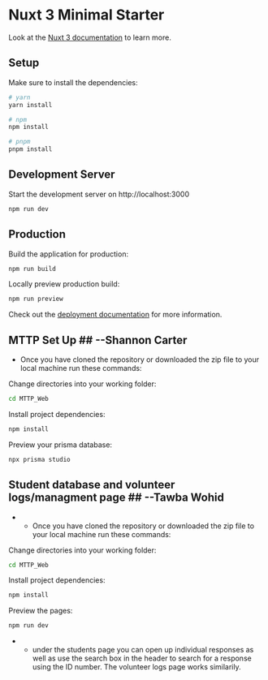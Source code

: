# Nuxt 3 Minimal Starter

Look at the [Nuxt 3 documentation](https://nuxt.com/docs/getting-started/introduction) to learn more.

## Setup

Make sure to install the dependencies:

```bash
# yarn
yarn install

# npm
npm install

# pnpm
pnpm install
```

## Development Server

Start the development server on http://localhost:3000

```bash
npm run dev
```

## Production

Build the application for production:

```bash
npm run build
```

Locally preview production build:

```bash
npm run preview
```

Check out the [deployment documentation](https://nuxt.com/docs/getting-started/deployment) for more information.

## MTTP Set Up ##  --Shannon Carter
- Once you have cloned the repository or downloaded the zip file to your local machine run these commands:

Change directories into your working folder:

```bash
cd MTTP_Web
```

Install project dependencies: 

```bash
npm install
```

Preview your prisma database: 

```bash 
npx prisma studio
```

## Student database and volunteer logs/managment page ## --Tawba Wohid
- - Once you have cloned the repository or downloaded the zip file to your local machine run these commands:

Change directories into your working folder:

```bash
cd MTTP_Web
```

Install project dependencies: 

```bash
npm install
```
Preview the pages:

```bash 
npm run dev
```

- - under the students page you can open up individual responses as well as use the search box in the header to search for a response using the ID number. The volunteer logs page works similarily.